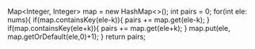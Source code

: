 Map<Integer, Integer> map = new HashMap<>();
int pairs = 0;
for(int ele: nums){
if(map.containsKey(ele-k)){
pairs += map.get(ele-k);
}
if(map.containsKey(ele+k)){
pairs += map.get(ele+k);
}
map.put(ele, map.getOrDefault(ele,0)+1);
}
return pairs;